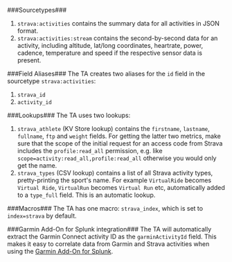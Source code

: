 ###Sourcetypes###

1. `strava:activities` contains the summary data for all activities in JSON format.
2. `strava:activities:stream` contains the second-by-second data for an activity, including altitude, lat/long coordinates, heartrate, power, cadence, temperature and speed if the respective sensor data is present.

###Field Aliases###
The TA creates two aliases for the `id` field in the sourcetype `strava:activities`:

1. `strava_id`
2. `activity_id`

###Lookups###
The TA uses two lookups:

1. `strava_athlete` (KV Store lookup) contains the `firstname`, `lastname`, `fullname`, `ftp` and `weight` fields. For getting the latter two metrics, make sure that the scope of the initial request for an access code from Strava includes the `profile:read_all` permission, e.g. like `scope=activity:read_all,profile:read_all` otherwise you would only get the name.
2. `strava_types` (CSV lookup) contains a list of all Strava activity types, pretty-printing the sport's name. For example `VirtualRide` becomes `Virtual Ride`, `VirtualRun` becomes `Virtual Run` etc, automatically added to a `type_full` field. This is an automatic lookup.

###Macros###
The TA has one macro: `strava_index`, which is set to `index=strava` by default.

###Garmin Add-On for Splunk integration###
The TA will automatically extract the Garmin Connect activity ID as the `garminActivityId` field. This makes it easy to correlate data from Garmin and Strava activities when using the <a href="https://splunkbase.splunk.com/app/5035/" target="_blank">Garmin Add-On for Splunk</a>.